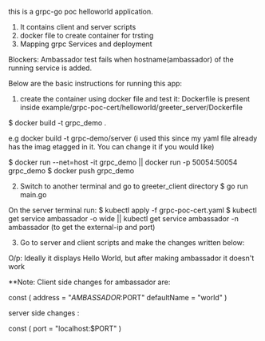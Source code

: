 this is a grpc-go poc helloworld application.

1. It contains client and server scripts
2. docker file to create container for trsting
3. Mapping grpc Services and deployment

Blockers: Ambassador test fails when hostname(ambassador) of the running service is added.


Below are the basic instructions for running this app:

1. create the container using docker file and test it:
 Dockerfile is present inside example/grpc-poc-cert/helloworld/greeter_server/Dockerfile
 
 $ docker build -t grpc_demo .

  e.g docker build -t grpc-demo/server (i used this since my yaml file already has the imag etagged in it. You can change it if you would like)

$ docker run --net=host -it grpc_demo   ||  docker run -p 50054:50054 grpc_demo
$ docker push grpc_demo

2. Switch to another terminal and go to greeter_client directory
 $ go run main.go  

On the server terminal run:
$ kubectl apply -f grpc-poc-cert.yaml
$ kubectl get service ambassador -o wide || kubectl get service ambassador -n ambassador (to get the external-ip and port)

3. Go to server and client scripts and make the changes written below:

 O/p: Ideally it displays Hello World, but after making ambassador it doesn't work

 **Note:
 Client side changes for ambassador are: 

 const (
	address     = "$AMBASSADOR:$PORT"
	defaultName = "world" 
)

server side changes :

const (
	port = "localhost:$PORT"
)


